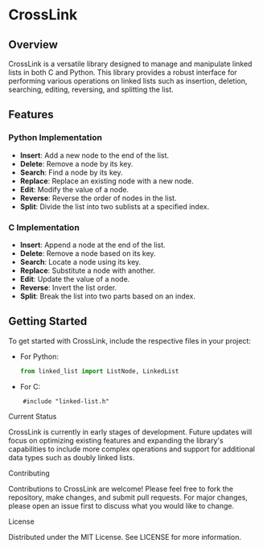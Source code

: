 # CrossLink

## Overview
CrossLink is a versatile library designed to manage and manipulate linked lists in both C and Python. This library provides a robust interface for performing various operations on linked lists such as insertion, deletion, searching, editing, reversing, and splitting the list.

## Features
### Python Implementation
- **Insert**: Add a new node to the end of the list.
- **Delete**: Remove a node by its key.
- **Search**: Find a node by its key.
- **Replace**: Replace an existing node with a new node.
- **Edit**: Modify the value of a node.
- **Reverse**: Reverse the order of nodes in the list.
- **Split**: Divide the list into two sublists at a specified index.

### C Implementation
- **Insert**: Append a node at the end of the list.
- **Delete**: Remove a node based on its key.
- **Search**: Locate a node using its key.
- **Replace**: Substitute a node with another.
- **Edit**: Update the value of a node.
- **Reverse**: Invert the list order.
- **Split**: Break the list into two parts based on an index.

## Getting Started
To get started with CrossLink, include the respective files in your project:

- For Python:
  ```python
  from linked_list import ListNode, LinkedList
  ```

- For C:
```
    #include "linked-list.h"
 ```

Current Status

CrossLink is currently in early stages of development. Future updates will focus on optimizing existing features and expanding the library's capabilities to include more complex operations and support for additional data types such as doubly linked lists.

Contributing

Contributions to CrossLink are welcome! Please feel free to fork the repository, make changes, and submit pull requests. For major changes, please open an issue first to discuss what you would like to change.

License

Distributed under the MIT License. See LICENSE for more information.

